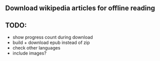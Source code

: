 ## Download wikipedia articles for offline reading

## TODO:

- show progress count during download
- build + download epub instead of zip
- check other languages
- include images?
